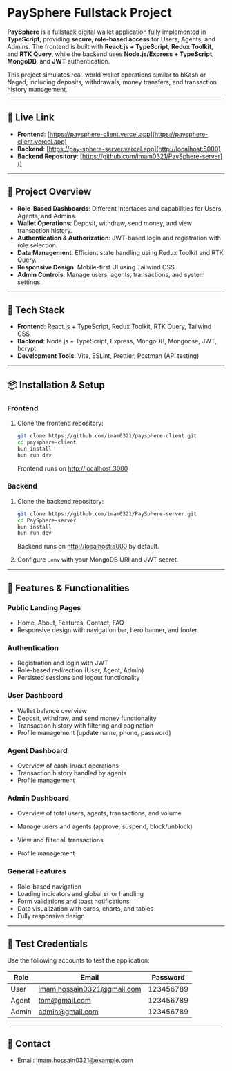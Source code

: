 # PaySphere Fullstack Project 

**PaySphere** is a fullstack digital wallet application fully implemented in **TypeScript**, providing **secure, role-based access** for Users, Agents, and Admins. The frontend is built with **React.js + TypeScript**, **Redux Toolkit**, and **RTK Query**, while the backend uses **Node.js/Express + TypeScript**, **MongoDB**, and **JWT** authentication.

This project simulates real-world wallet operations similar to bKash or Nagad, including deposits, withdrawals, money transfers, and transaction history management.

---

## 🔗 Live Link

* **Frontend**: [https://paysphere-client.vercel.app](https://paysphere-client.vercel.app) 
* **Backend**: [https://pay-sphere-server.vercel.app](http://localhost:5000)
* **Backend Repository**: [https://github.com/imam0321/PaySphere-server]()

---

## 🚀 Project Overview

* **Role-Based Dashboards**: Different interfaces and capabilities for Users, Agents, and Admins.
* **Wallet Operations**: Deposit, withdraw, send money, and view transaction history.
* **Authentication & Authorization**: JWT-based login and registration with role selection.
* **Data Management**: Efficient state handling using Redux Toolkit and RTK Query.
* **Responsive Design**: Mobile-first UI using Tailwind CSS.
* **Admin Controls**: Manage users, agents, transactions, and system settings.

---

## 🧱 Tech Stack

* **Frontend**: React.js + TypeScript, Redux Toolkit, RTK Query, Tailwind CSS
* **Backend**: Node.js + TypeScript, Express, MongoDB, Mongoose, JWT, bcrypt
* **Development Tools**: Vite, ESLint, Prettier, Postman (API testing)

---

## 📦 Installation & Setup

### Frontend

1. Clone the frontend repository:

   ```bash
   git clone https://github.com/imam0321/paysphere-client.git
   cd paysphere-client
   bun install
   bun run dev
   ```

   Frontend runs on [http://localhost:3000](http://localhost:3000)

### Backend

1. Clone the backend repository:

   ```bash
   git clone https://github.com/imam0321/PaySphere-server.git
   cd PaySphere-server
   bun install
   bun run dev
   ```

   Backend runs on [http://localhost:5000](http://localhost:5000) by default.

2. Configure `.env` with your MongoDB URI and JWT secret.

---

## 🧪 Features & Functionalities

### Public Landing Pages

* Home, About, Features, Contact, FAQ
* Responsive design with navigation bar, hero banner, and footer

### Authentication

* Registration and login with JWT
* Role-based redirection (User, Agent, Admin)
* Persisted sessions and logout functionality

### User Dashboard

* Wallet balance overview
* Deposit, withdraw, and send money functionality
* Transaction history with filtering and pagination
* Profile management (update name, phone, password)

### Agent Dashboard

* Overview of cash-in/out operations
* Transaction history handled by agents
* Profile management

### Admin Dashboard

* Overview of total users, agents, transactions, and volume

* Manage users and agents (approve, suspend, block/unblock)

* View and filter all transactions

* Profile management

### General Features

* Role-based navigation
* Loading indicators and global error handling
* Form validations and toast notifications
* Data visualization with cards, charts, and tables
* Fully responsive design


---

## 🧪 Test Credentials

Use the following accounts to test the application:

| Role  | Email                                                  | Password  |
| ----- | ---------------------------------------------------    | --------  |
| User  | [imam.hossain0321@gmail.com](mailto:devsafix@gmail.com)| 123456789 |
| Agent | [tom@gmail.com](mailto:demodriver@gmail.com)           | 123456789 |
| Admin | [admin@gmail.com](mailto:admin@ride.com)               | 123456789 |

---


## 📧 Contact

* Email: [imam.hossain0321@example.com](mailto:imam0321@example.com)


